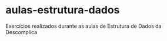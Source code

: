 # aulas-estrutura-dados
Exercícios realizados durante as aulas de Estrutura de Dados da Descomplica 
